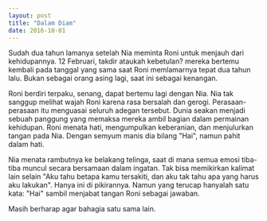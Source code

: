 ```yaml
---
layout: post
title: "Dalam Diam"
date: 2016-10-01
---
```


Sudah dua tahun lamanya setelah Nia meminta Roni untuk menjauh dari kehidupannya. 12 Februari, takdir ataukah kebetulan? mereka bertemu kembali pada tanggal yang sama saat Roni memlamarnya tepat dua tahun lalu. Bukan sebagai orang asing lagi, saat ini sebagai kenangan.


Roni berdiri terpaku, senang, dapat bertemu lagi dengan Nia. Nia tak sanggup melihat wajah Roni karena rasa bersalah dan gerogi. Perasaan-perasaan itu menguasai seluruh adegan tersebut. Dunia seakan menjadi sebuah panggung yang memaksa mereka ambil bagian dalam permainan kehidupan. Roni menata hati, mengumpulkan keberanian, dan menjulurkan tangan pada Nia. Dengan semyum manis dia bilang "Hai", namun pahit dalam hati. 


Nia menata rambutnya ke belakang telinga, saat di mana semua emosi tiba-tiba muncul secara bersamaan dalam ingatan. Tak bisa memikirkan kalimat lain selain "Aku tahu betapa kamu tersakiti, dan aku tak tahu apa yang harus aku lakukan". Hanya ini di pikirannya. Namun yang terucap hanyalah satu kata: "Hai" sambil menjabat tangan Roni sebagai jawaban.


Masih berharap agar bahagia satu sama lain.

